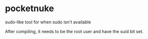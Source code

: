 # pocketnuke
sudo-like tool for when sudo isn't available

After compiling, it needs to be the root user and have the suid bit set.
